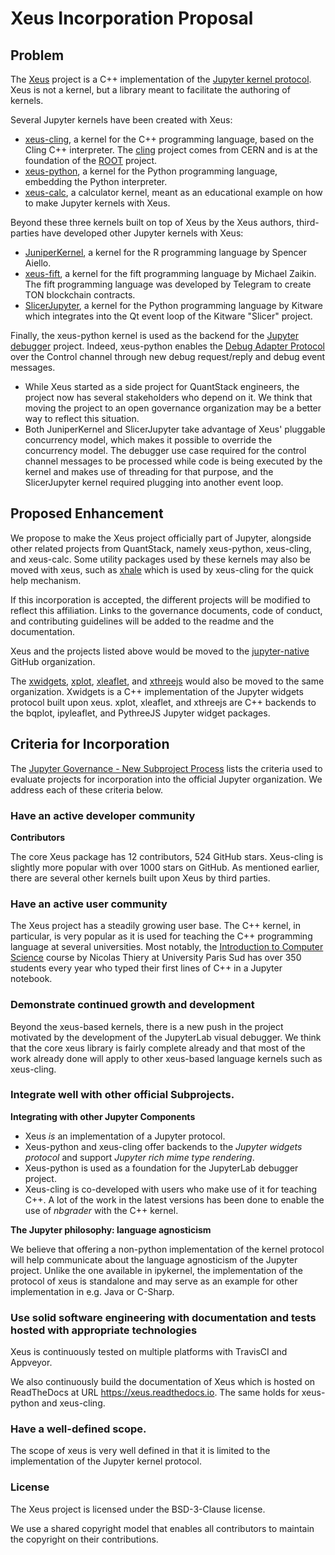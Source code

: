 # Xeus Incorporation Proposal

## Problem

The [Xeus](https://github.com/QuantStack/xeus/) project is a C++ implementation of the [Jupyter kernel protocol](https://jupyter-client.readthedocs.io/en/stable/messaging.html). Xeus is not a kernel, but a library meant to facilitate the authoring of kernels.

Several Jupyter kernels have been created with Xeus: 

 - [xeus-cling](https://github.com/QuantStack/xeus-cling), a kernel for the C++ programming language, based on the Cling C++ interpreter. The [cling](https://github.com/root-project/cling) project comes from CERN and is at the foundation of the [ROOT](https://github.com/root-project/root.git) project.
 - [xeus-python](https://github.com/QuantStack/xeus-python), a kernel for the Python programming language, embedding the Python interpreter.
 - [xeus-calc](https://github.com/QuantStack/xeus-calc), a calculator kernel, meant as an educational example on how to make Jupyter kernels with Xeus.

Beyond these three kernels built on top of Xeus by the Xeus authors, third-parties have developed other Jupyter kernels with Xeus:

 - [JuniperKernel](https://github.com/JuniperKernel/JuniperKernel), a kernel for the R programming language by Spencer Aiello.
 - [xeus-fift](https://github.com/atomex-me/xeus-fift), a kernel for the fift programming language by Michael Zaikin. The fift programming language was developed by Telegram to create TON blockchain contracts.
 - [SlicerJupyter](https://github.com/Slicer/SlicerJupyter), a kernel for the Python programming language by Kitware which integrates into the Qt event loop of the Kitware "Slicer" project.

Finally, the xeus-python kernel is used as the backend for the [Jupyter debugger](https://github.com/jupyterlab/debugger/) project. Indeed, xeus-python enables the [Debug Adapter Protocol](https://microsoft.github.io/debug-adapter-protocol/) over the Control channel through new debug request/reply and debug event messages.

- While Xeus started as a side project for QuantStack engineers, the project now has several stakeholders who depend on it. We think that moving the project to an open governance organization may be a better way to reflect this situation.
- Both JuniperKernel and SlicerJupyter take advantage of Xeus' pluggable concurrency model, which makes it possible to override the concurrency model. The debugger use case required for the control channel messages to be processed while code is being executed by the kernel and makes use of threading for that purpose, and the SlicerJupyter kernel required plugging into another event loop.

## Proposed Enhancement

We propose to make the Xeus project officially part of Jupyter, alongside other related projects from QuantStack, namely xeus-python, xeus-cling, and xeus-calc. Some utility packages used by these kernels may also be moved with xeus, such as [xhale](https://github.com/QuantStack/xhale) which is used by xeus-cling for the quick help mechanism.

If this incorporation is accepted, the different projects will be modified to reflect this affiliation. Links to the governance documents, code of conduct, and contributing guidelines will be added to the readme and the documentation.

Xeus and the projects listed above would be moved to the [jupyter-native](https://github.com/jupyter-native) GitHub organization.

The [xwidgets](https://github.com/QuantStack/xwidgets), [xplot](https://github.com/QuantStack/xplot), [xleaflet](https://github.com/QuantStack/xleaflet), and [xthreejs](https://github.com/QuantStack/xthreejs) would also be moved to the same organization. Xwidgets is a C++ implementation of the Jupyter widgets protocol built upon xeus. xplot, xleaflet, and xthreejs are C++ backends to the bqplot, ipyleaflet, and PythreeJS Jupyter widget packages.

## Criteria for Incorporation

The [Jupyter Governance - New Subproject Process](https://github.com/jupyter/governance/blob/master/newsubprojects.md) lists the criteria used to evaluate projects for incorporation into the official Jupyter organization. We address each of these criteria below.

### Have an active developer community

**Contributors**

The core Xeus package has 12 contributors, 524 GitHub stars. Xeus-cling is slightly more popular with over 1000 stars on GitHub. As mentioned earlier, there are several other kernels built upon Xeus by third parties.

### Have an active user community

The Xeus project has a steadily growing user base. The C++ kernel, in particular, is very popular as it is used for teaching the C++ programming language at several universities. Most notably, the [Introduction to Computer Science](http://nicolas.thiery.name/Enseignement/Info111/) course by Nicolas Thiery at University Paris Sud has over 350 students every year who typed their first lines of C++ in a Jupyter notebook.

### Demonstrate continued growth and development

Beyond the xeus-based kernels, there is a new push in the project motivated by the development of the JupyterLab visual debugger. We think that the core xeus library is fairly complete already and that most of the work already done will apply to other xeus-based language kernels such as xeus-cling.

### Integrate well with other official Subprojects.

**Integrating with other Jupyter Components**

- Xeus *is* an implementation of a Jupyter protocol.
- Xeus-python and xeus-cling offer backends to the *Jupyter widgets protocol* and support *Jupyter rich mime type rendering*.
- Xeus-python is used as a foundation for the JupyterLab debugger project.
- Xeus-cling is co-developed with users who make use of it for teaching C++. A lot of the work in the latest versions has been done to enable the use of *nbgrader* with the C++ kernel.

**The Jupyter philosophy: language agnosticism**

We believe that offering a non-python implementation of the kernel protocol will help communicate about the language agnosticism of the Jupyter project. Unlike the one available in ipykernel, the implementation of the protocol of xeus is standalone and may serve as an example for other implementation in e.g. Java or C-Sharp.

### Use solid software engineering with documentation and tests hosted with appropriate technologies

Xeus is continuously tested on multiple platforms with TravisCI and Appveyor.

We also continuously build the documentation of Xeus which is hosted on ReadTheDocs at URL https://xeus.readthedocs.io. The same holds for xeus-python and xeus-cling.

### Have a well-defined scope.

The scope of xeus is very well defined in that it is limited to the implementation of the Jupyter kernel protocol.

### License

The Xeus project is licensed under the BSD-3-Clause license.

We use a shared copyright model that enables all contributors to maintain the copyright on their contributions.

